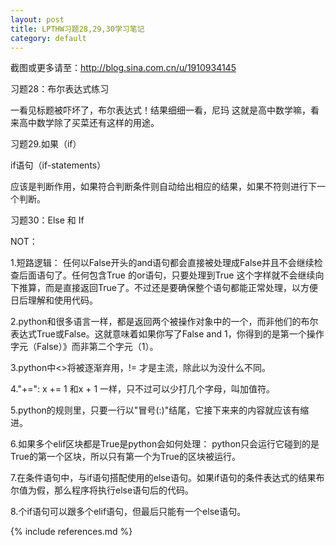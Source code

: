 ```yaml
---
layout: post
title: LPTHW习题28,29,30学习笔记
category: default
---
```

截图或更多请至：http://blog.sina.com.cn/u/1910934145

习题28：布尔表达式练习

一看见标题被吓坏了，布尔表达式！结果细细一看，尼玛 这就是高中数学嘛，看来高中数学除了买菜还有这样的用途。

习题29.如果（if）

if语句（if-statements）

应该是判断作用，如果符合判断条件则自动给出相应的结果，如果不符则进行下一个判断。

习题30：Else 和 If

NOT：

1.短路逻辑：
任何以False开头的and语句都会直接被处理成False并且不会继续检查后面语句了。任何包含True 的or语句，只要处理到True 这个字样就不会继续向下推算，而是直接返回True了。不过还是要确保整个语句都能正常处理，以方便日后理解和使用代码。

2.python和很多语言一样，都是返回两个被操作对象中的一个，而非他们的布尔表达式True或False。这就意味着如果你写了False and 1，你得到的是第一个操作字元（False）》而非第二个字元（1）。

3.python中<>将被逐渐弃用，!= 才是主流，除此以为没什么不同。

4."+=":
x += 1 和x + 1 一样，只不过可以少打几个字母，叫加值符。

5.python的规则里，只要一行以"冒号(:)"结尾，它接下来来的内容就应该有缩进。

6.如果多个elif区块都是True是python会如何处理：
python只会运行它碰到的是True的第一个区块，所以只有第一个为True的区块被运行。

7.在条件语句中，与if语句搭配使用的else语句。如果if语句的条件表达式的结果布尔值为假，那么程序将执行else语句后的代码。

8.个if语句可以跟多个elif语句，但最后只能有一个else语句。

{% include references.md %}
